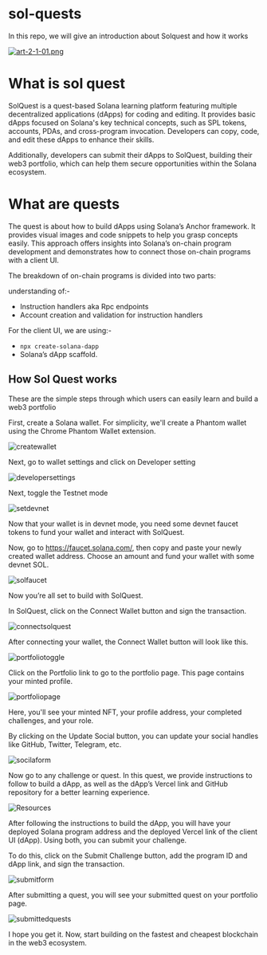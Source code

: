 # sol-quests
In this repo, we will give an introduction about Solquest and how it works

[![art-2-1-01.png](https://i.postimg.cc/5NjZvS49/art-2-1-01.png)](https://postimg.cc/JGV6CJHS)

# What is sol quest

SolQuest is a quest-based Solana learning platform featuring multiple decentralized applications (dApps) for coding and editing. It provides basic dApps focused on Solana's key technical concepts, such as SPL tokens, accounts, PDAs, and cross-program invocation. Developers can copy, code, and edit these dApps to enhance their skills.

Additionally, developers can submit their dApps to SolQuest, building their web3 portfolio, which can help them secure opportunities within the Solana ecosystem.

# What are quests

The quest is about how to build dApps using Solana’s Anchor framework. It provides visual images and code snippets to help you grasp concepts easily. This approach offers insights into Solana’s on-chain program development and demonstrates how to connect those on-chain programs with a client UI.

The breakdown of on-chain programs is divided into two parts:

understanding of:-

- Instruction handlers aka Rpc endpoints
- Account creation and validation for instruction handlers

For the client UI, we are using:-

- `npx create-solana-dapp`
- Solana’s dApp scaffold.

## How Sol Quest works

These are the simple steps through which users can easily learn and build a web3 portfolio 

First, create a Solana wallet. For simplicity, we'll create a Phantom wallet using the Chrome Phantom Wallet extension.

![createwallet](/stepsassets/quiz/createwallet.jpeg)

Next, go to wallet settings and click on Developer setting 

![developersettings](/stepsassets/quiz/setdev.jpeg)

Next, toggle the Testnet mode 

![setdevnet](/stepsassets/quiz/toggletest.jpeg)

Now that your wallet is in devnet mode, you need some devnet faucet tokens to fund your wallet and interact with SolQuest.

Now, go to https://faucet.solana.com/, then copy and paste your newly created wallet address. Choose an amount and fund your wallet with some devnet SOL.

![solfaucet](/stepsassets/quiz/faucet.jpeg)

Now you’re all set to build with SolQuest.

In SolQuest, click on the Connect Wallet button and sign the transaction.

![connectsolquest](/stepsassets/quiz/connect.jpeg)

After connecting your wallet, the Connect Wallet button will look like this.

![portfoliotoggle](/stepsassets/quiz/porttoggle.jpeg)

Click on the Portfolio link to go to the portfolio page. This page contains your minted profile.

![portfoliopage](/stepsassets/quiz/potland.jpeg)

Here, you'll see your minted NFT, your profile address, your completed challenges, and your role.

By clicking on the Update Social button, you can update your social handles like GitHub, Twitter, Telegram, etc.

![socilaform](/stepsassets/quiz/socform.jpeg)

Now go to any challenge or quest. In this quest, we provide instructions to follow to build a dApp, as well as the dApp’s Vercel link and GitHub repository for a better learning experience.

![Resources](/stepsassets/quiz/resources.jpeg)

After following the instructions to build the dApp, you will have your deployed Solana program address and the deployed Vercel link of the client UI (dApp). Using both, you can submit your challenge.

To do this, click on the Submit Challenge button, add the program ID and dApp link, and sign the transaction.

![submitform](/stepsassets/quiz/submitchallange.jpeg)

After submitting a quest, you will see your submitted quest on your portfolio page.

![submittedquests](/stepsassets/quiz/submitesquest.jpeg)

I hope you get it. Now, start building on the fastest and cheapest blockchain in the web3 ecosystem.












